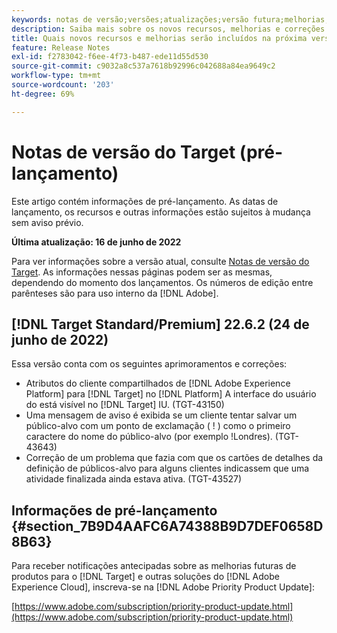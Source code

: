 ```yaml
---
keywords: notas de versão;versões;atualizações;versão futura;melhorias;novos recursos;correções;atualizações;pré-lançamento
description: Saiba mais sobre os novos recursos, melhorias e correções incluídos na próxima versão do Adobe Target, incluindo SDKs, APIs e bibliotecas JavaScript.
title: Quais novos recursos e melhorias serão incluídos na próxima versão?
feature: Release Notes
exl-id: f2783042-f6ee-4f73-b487-ede11d55d530
source-git-commit: c9032a8c537a7618b92996c042688a84ea9649c2
workflow-type: tm+mt
source-wordcount: '203'
ht-degree: 69%

---
```


# Notas de versão do Target (pré-lançamento)

Este artigo contém informações de pré-lançamento. As datas de lançamento, os recursos e outras informações estão sujeitos à mudança sem aviso prévio.

**Última atualização: 16 de junho de 2022**

Para ver informações sobre a versão atual, consulte [Notas de versão do Target](release-notes.md). As informações nessas páginas podem ser as mesmas, dependendo do momento dos lançamentos. Os números de edição entre parênteses são para uso interno da [!DNL Adobe].

## [!DNL Target Standard/Premium] 22.6.2 (24 de junho de 2022)

Essa versão conta com os seguintes aprimoramentos e correções:

* Atributos do cliente compartilhados de [!DNL Adobe Experience Platform] para [!DNL Target] no [!DNL Platform] A interface do usuário do está visível no [!DNL Target] IU. (TGT-43150)
* Uma mensagem de aviso é exibida se um cliente tentar salvar um público-alvo com um ponto de exclamação ( ! ) como o primeiro caractere do nome do público-alvo (por exemplo !Londres). (TGT-43643)
* Correção de um problema que fazia com que os cartões de detalhes da definição de públicos-alvo para alguns clientes indicassem que uma atividade finalizada ainda estava ativa. (TGT-43527)

## Informações de pré-lançamento {#section_7B9D4AAFC6A74388B9D7DEF0658D8B63}

Para receber notificações antecipadas sobre as melhorias futuras de produtos para o [!DNL Target] e outras soluções do [!DNL Adobe Experience Cloud], inscreva-se na [!DNL Adobe Priority Product Update]:

[https://www.adobe.com/subscription/priority-product-update.html](https://www.adobe.com/subscription/priority-product-update.html)
